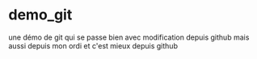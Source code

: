# demo_git
une démo de git qui se passe bien avec modification depuis github
mais aussi depuis mon ordi
et c'est mieux depuis github
